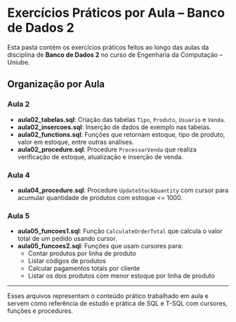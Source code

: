 # Exercícios Práticos por Aula – Banco de Dados 2

Esta pasta contém os exercícios práticos feitos ao longo das aulas da disciplina de **Banco de Dados 2** no curso de Engenharia da Computação – Uniube.

## Organização por Aula

### Aula 2
- **aula02_tabelas.sql**: Criação das tabelas `Tipo`, `Produto`, `Usuario` e `Venda`.
- **aula02_insercoes.sql**: Inserção de dados de exemplo nas tabelas.
- **aula02_functions.sql**: Funções que retornam estoque, tipo de produto, valor em estoque, entre outras análises.
- **aula02_procedure.sql**: Procedure `ProcessarVenda` que realiza verificação de estoque, atualização e inserção de venda.

### Aula 4
- **aula04_procedure.sql**: Procedure `UpdateStockQuantity` com cursor para acumular quantidade de produtos com estoque <= 1000.

### Aula 5
- **aula05_funcoes1.sql**: Função `CalculateOrderTotal` que calcula o valor total de um pedido usando cursor.
- **aula05_funcoes2.sql**: Funções que usam cursores para:
  - Contar produtos por linha de produto
  - Listar códigos de produtos
  - Calcular pagamentos totais por cliente
  - Listar os dois produtos com menor estoque por linha de produto

---

Esses arquivos representam o conteúdo prático trabalhado em aula e servem como referência de estudo e prática de SQL e T-SQL com cursores, funções e procedures.
